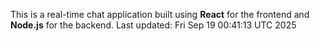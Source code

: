 This is a real-time chat application built using **React** for the frontend and **Node.js** for the backend.
Last updated: Fri Sep 19 00:41:13 UTC 2025
